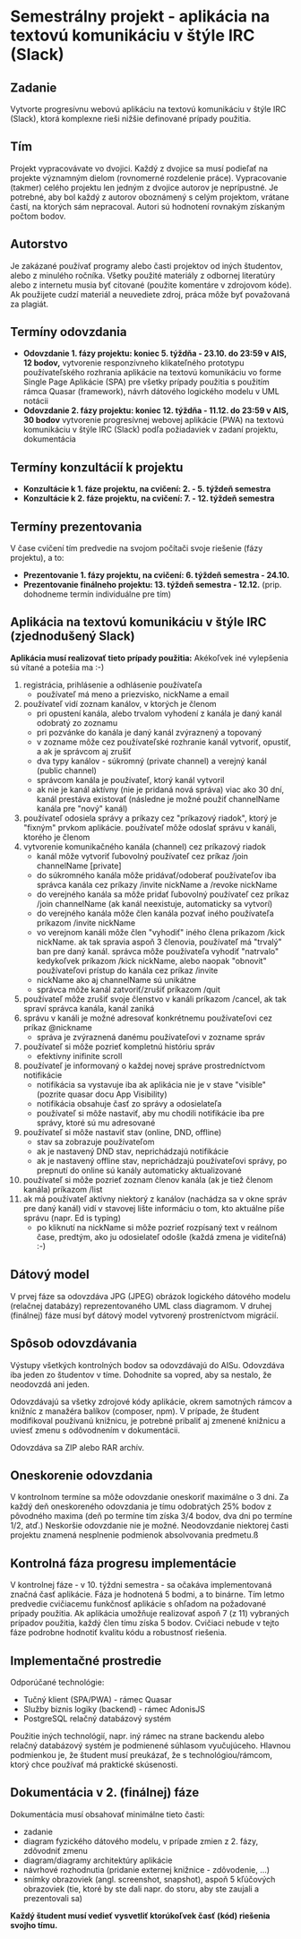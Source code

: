 # Semestrálny projekt - aplikácia na textovú komunikáciu v štýle IRC (Slack)

## Zadanie

Vytvorte progresívnu webovú aplikáciu na textovú komunikáciu v štýle IRC (Slack), ktorá komplexne rieši nižšie definované prípady použitia.

## Tím

Projekt vypracovávate vo dvojici. Každý z dvojice sa musí podieľať na
projekte významným dielom (rovnomerné rozdelenie práce). Vypracovanie (takmer) celého projektu len jedným z dvojice autorov je neprípustné. Je potrebné, aby bol každý z autorov oboznámený s celým projektom, vrátane častí, na ktorých sám nepracoval. Autori sú hodnotení rovnakým získaným počtom bodov.

## Autorstvo

Je zakázané používať programy alebo časti projektov od iných študentov, alebo z minulého ročníka.
Všetky použité materiály z odbornej literatúry alebo z internetu musia byť citované (použite komentáre v zdrojovom kóde). Ak
použijete cudzí materiál a neuvediete zdroj, práca môže byť považovaná za plagiát.

## Termíny odovzdania

* **Odovzdanie 1. fázy projektu: koniec 5. týždňa - 23.10. do 23:59 v AIS, 12 bodov,** vytvorenie responzívneho klikateľného prototypu používateľského rozhrania aplikácie na textovú komunikáciu vo forme Single Page Aplikácie (SPA) pre všetky prípady použitia s použitím rámca Quasar (framework), návrh dátového logického modelu v UML notácii
* **Odovzdanie 2. fázy projektu: koniec 12. týždňa - 11.12. do 23:59 v AIS, 30 bodov** vytvorenie progresívnej webovej aplikácie (PWA) na textovú komunikáciu v štýle IRC (Slack) podľa požiadaviek v zadaní projektu, dokumentácia

## Termíny konzultácií k projektu

* **Konzultácie k 1. fáze projektu, na cvičení: 2. - 5. týždeň semestra**
* **Konzultácie k 2. fáze projektu, na cvičení: 7. - 12. týždeň semestra**

## Termíny prezentovania

V čase cvičení tím predvedie na svojom počítači svoje riešenie (fázy projektu), a to:

* **Prezentovanie 1. fázy projektu, na cvičení: 6. týždeň semestra - 24.10.**
* **Prezentovanie finálneho projektu: 13. týždeň semestra - 12.12.** (prip. dohodneme termín individuálne pre tím)

## Aplikácia na textovú komunikáciu v štýle IRC (zjednodušený Slack)

**Aplikácia musí realizovať tieto prípady použitia:**
Akékoľvek iné vylepšenia sú vítané a potešia ma :-)

1. registrácia, prihlásenie a odhlásenie používateľa
   * používateľ má meno a priezvisko, nickName a email
2. používateľ vidí zoznam kanálov, v ktorých je členom
   * pri opustení kanála, alebo trvalom vyhodení z kanála je daný kanál odobratý zo zoznamu
   * pri pozvánke do kanála je daný kanál zvýraznený a topovaný
   * v zozname môže cez používateľské rozhranie kanál vytvoriť, opustiť, a ak je správcom aj zrušiť
   * dva typy kanálov - súkromný (private channel) a verejný kanál (public channel)
   * správcom kanála je používateľ, ktorý kanál vytvoril
   * ak nie je kanál aktívny (nie je pridaná nová správa) viac ako 30 dní, kanál prestáva existovať (následne je možné použiť channelName kanála pre "nový" kanál)
3. používateľ odosiela správy a príkazy cez "príkazový riadok", ktorý je "fixným" prvkom aplikácie. používateľ môže odoslať správu v kanáli, ktorého je členom
4. vytvorenie komunikačného kanála (channel) cez príkazový riadok
    * kanál môže vytvoriť ľubovolný používateľ cez príkaz /join channelName [private]
    * do súkromného kanála môže pridávať/odoberať používateľov iba správca kanála cez príkazy /invite nickName a /revoke nickName
    * do verejného kanála sa môže pridať ľubovolný používateľ cez príkaz /join channelName (ak kanál neexistuje, automaticky sa vytvorí)
    * do verejného kanála môže člen kanála pozvať iného používateľa príkazom /invite nickName
    * vo verejnom kanáli môže člen "vyhodiť" iného člena príkazom /kick nickName. ak tak spravia aspoň 3 členovia, používateľ má "trvalý" ban pre daný kanál. správca môže používateľa vyhodiť "natrvalo" kedykoľvek príkazom /kick nickName, alebo naopak "obnovit" používateľovi prístup do kanála cez príkaz /invite
    * nickName ako aj channelName sú unikátne
    * správca môže kanál zatvoriť/zrušiť príkazom /quit
5. používateľ môže zrušiť svoje členstvo v kanáli príkazom /cancel, ak tak spraví správca kanála, kanál zaniká
6. správu v kanáli je možné adresovať konkrétnemu používateľovi cez príkaz @nickname
    * správa je zvýraznená danému používateľovi v zozname správ
7. používateľ si môže pozrieť kompletnú históriu správ
    * efektívny inifinite scroll
8. používateľ je informovaný o každej novej správe prostredníctvom notifikácie
    * notifikácia sa vystavuje iba ak aplikácia nie je v stave "visible" (pozrite quasar docu App Visibility)
    * notifikácia obsahuje časť zo správy a odosielateľa
    * používateľ si môže nastaviť, aby mu chodili notifikácie iba pre správy, ktoré sú mu adresované
9. používateľ si môže nastaviť stav (online, DND, offline)
    * stav sa zobrazuje používateľom
    * ak je nastavený DND stav, neprichádzajú notifikácie
    * ak je nastavený offline stav, neprichádzajú používateľovi správy, po prepnutí do online sú kanály automaticky aktualizované
10. používateľ si môže pozrieť zoznam členov kanála (ak je tiež členom kanála) príkazom /list
11. ak má používateľ aktívny niektorý z kanálov (nachádza sa v okne správ pre daný kanál) vidí v stavovej lište informáciu o tom, kto aktuálne píše správu (napr. Ed is typing)
    * po kliknutí na nickName si môže pozrieť rozpísaný text v reálnom čase, predtým, ako ju odosielateľ odošle (každá zmena je viditeľná) :-)

## Dátový model

V prvej fáze sa odovzdáva JPG (JPEG) obrázok logického dátového modelu (relačnej databázy) reprezentovaného UML class diagramom.
V druhej (finálnej) fáze musí byť dátový model vytvorený prostreníctvom migrácií.

## Spôsob odovzdávania

Výstupy všetkých kontrolných bodov sa odovzdávajú do AISu. Odovzdáva iba jeden zo študentov v tíme. Dohodnite sa vopred, aby sa nestalo, že neodovzdá ani jeden.

Odovzdávajú sa všetky zdrojové kódy aplikácie, okrem samotných rámcov a knižníc z manažéra balíkov (composer, npm). V prípade, že študent modifikoval používanú knižnicu, je potrebné pribaliť aj zmenené knižnicu a uviesť zmenu s odôvodnením v dokumentácii.

Odovzdáva sa ZIP alebo RAR archív.

## Oneskorenie odovzdania

V kontrolnom termíne sa môže odovzdanie oneskoriť maximálne o 3 dni.
Za každý deň oneskoreného odovzdania je tímu odobratých 25% bodov z pôvodného maxima (deň po termíne tím získa 3/4 bodov, dva dni po termíne 1/2, atď.)
Neskoršie odovzdanie nie je možné. Neodovzdanie niektorej časti projektu znamená nesplnenie podmienok absolvovania predmetu.ß

## Kontrolná fáza progresu implementácie

V kontrolnej fáze - v 10. týždni semestra - sa očakáva implementovaná značná časť aplikácie. Fáza je hodnotená 5 bodmi, a to binárne. Tím letmo predvedie cvičiacemu funkčnosť aplikácie s ohľadom na požadované prípady použitia. Ak aplikácia umožňuje realizovať aspoň 7 (z 11) vybraných prípadov použitia, každý člen tímu získa 5 bodov. Cvičiaci nebude v tejto fáze podrobne hodnotiť kvalitu kódu a robustnosť riešenia.

## Implementačné prostredie

Odporúčané technológie:

* Tučný klient (SPA/PWA) - rámec Quasar
* Služby biznis logiky (backend) - rámec AdonisJS
* PostgreSQL relačný databázový systém

Použitie iných technológií, napr. iný rámec na strane backendu alebo relačný databázový systém je podmienené súhlasom vyučujúceho. Hlavnou podmienkou je, že študent musí preukázať, že s technológiou/rámcom, ktorý chce používať má praktické skúsenosti.

## Dokumentácia v 2. (finálnej) fáze

Dokumentácia musí obsahovať minimálne tieto časti:

* zadanie
* diagram fyzického dátového modelu, v prípade zmien z 2. fázy, zdôvodniť zmenu
* diagram/diagramy architektúry aplikácie
* návrhové rozhodnutia (pridanie externej knižnice - zdôvodenie, ...)
* snímky obrazoviek (angl. screenshot, snapshot), aspoň 5 kľúčových obrazoviek (tie, ktoré by ste dali napr. do storu, aby ste zaujali a prezentovali sa)

**Každý študent musí vedieť vysvetliť ktorúkoľvek časť (kód) riešenia svojho tímu.**
